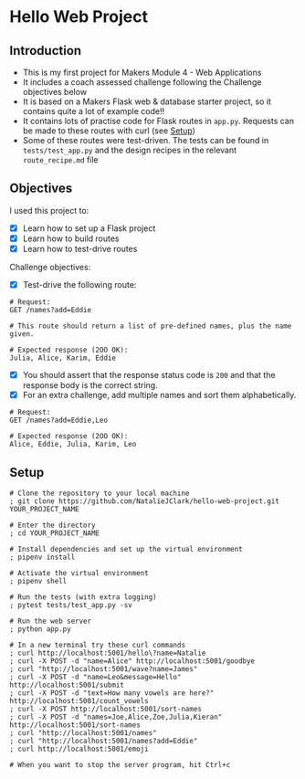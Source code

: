 # Hello Web Project

## Introduction

- This is my first project for Makers Module 4 - Web Applications
- It includes a coach assessed challenge following the Challenge objectives below
- It is based on a Makers Flask web & database starter project, so it contains quite a lot of example code!!
- It contains lots of practise code for Flask routes in `app.py`. Requests can be made to these routes with curl (see [Setup](#setup))
- Some of these routes were test-driven. The tests can be found in `tests/test_app.py` and the design recipes in the relevant `route_recipe.md` file

## Objectives

I used this project to:
- [x] Learn how to set up a Flask project
- [x] Learn how to build routes
- [x] Learn how to test-drive routes

Challenge objectives:
- [x] Test-drive the following route:
```shell
# Request:
GET /names?add=Eddie

# This route should return a list of pre-defined names, plus the name given.

# Expected response (2OO OK):
Julia, Alice, Karim, Eddie
```
- [x] You should assert that the response status code is `200` and that the response body is the correct string.
- [x] For an extra challenge, add multiple names and sort them alphabetically.
```shell
# Request:
GET /names?add=Eddie,Leo

# Expected response (2OO OK):
Alice, Eddie, Julia, Karim, Leo
```

## Setup
```shell
# Clone the repository to your local machine
; git clone https://github.com/NatalieJClark/hello-web-project.git YOUR_PROJECT_NAME

# Enter the directory
; cd YOUR_PROJECT_NAME

# Install dependencies and set up the virtual environment
; pipenv install

# Activate the virtual environment
; pipenv shell

# Run the tests (with extra logging)
; pytest tests/test_app.py -sv 

# Run the web server
; python app.py

# In a new terminal try these curl commands
; curl http://localhost:5001/hello\?name=Natalie
; curl -X POST -d "name=Alice" http://localhost:5001/goodbye
; curl "http://localhost:5001/wave?name=James"
; curl -X POST -d "name=Leo&message=Hello" http://localhost:5001/submit
; curl -X POST -d "text=How many vowels are here?" http://localhost:5001/count_vowels
; curl -X POST http://localhost:5001/sort-names
; curl -X POST -d "names=Joe,Alice,Zoe,Julia,Kieran" http://localhost:5001/sort-names
; curl "http://localhost:5001/names"
; curl "http://localhost:5001/names?add=Eddie"
; curl http://localhost:5001/emoji

# When you want to stop the server program, hit Ctrl+c
```
